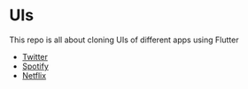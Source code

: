 # UIs

This repo is all about cloning UIs of different apps using Flutter

- [Twitter](https://github.com/mrigankdoshy/App-UIs/tree/main/twitter)
- [Spotify](https://github.com/mrigankdoshy/App-UIs/tree/main/spotify)
- [Netflix](https://github.com/mrigankdoshy/App-UIs/tree/main/netflix)
